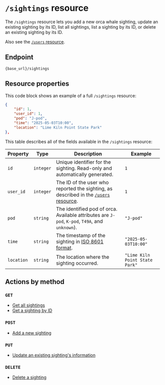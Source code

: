 # `/sightings` resource

The `/sightings` resource lets you add a new orca whale sighting, update an existing sighting by its ID, list all sightings, list a sighting by its ID, or delete an existing sighting by its ID.

Also see the [`/users` resource](../users-resource/users-resource.md).

## Endpoint

`{base_url}/sightings`

## Resource properties

This code block shows an example of a full `/sightings` resource:

```json
{
    "id": 1,
    "user_id": 1,
    "pod": "J-pod",
    "time": "2025-05-03T10:00",
    "location": "Lime Kiln Point State Park"
},
```

This table describes all of the fields available in the `/sightings` resource:

| Property   | Type      | Description                                                  | Example                        |
| ---------- | --------- | ------------------------------------------------------------ | ------------------------------ |
| `id`       | `integer` | Unique identifier for the sighting. Read-only and automatically generated. | `1`                            |
| `user_id`  | `integer` | The ID of the user who reported the sighting, as described in the [`/users` resource](../users-resource/users-resource.md). | `1`                            |
| `pod`      | `string`  | The identified pod of orca. Available attributes are `J-pod`, `K-pod`, `T49A`, and `unknown`). | `"J-pod"`                      |
| `time`     | `string`  | The timestamp of the sighting in [ISO 8601 format](../iso-8601-format.md).            | `"2025-05-03T10:00"`           |
| `location` | `string`  | The location where the sighting occurred.                    | `"Lime Kiln Point State Park"` |

## Actions by method

### `GET`

* [Get all sightings](./sightings-get.md)
* [Get a sighting by ID](./sightings-get.md)

### `POST`

* [Add a new sighting](./sightings-post.md)

### `PUT`

* [Update an existing sighting's information](./sightings-put.md)

### `DELETE`

* [Delete a sighting](./sightings-delete.md)
